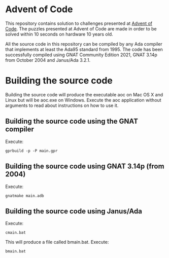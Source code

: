 # Advent of Code
This repository contains solution to challenges presented at
[Advent of Code](https://adventofcode.com/).
The puzzles presented at Advent of Code are made in order to be solved
within 10 seconds on hardware 10 years old.

All the source code in this repository can be compiled by any Ada compiler
that implements at least the Ada95 standard from 1995.
The code has been successfully compiled using GNAT Community Edition 2021,
GNAT 3.14p from October 2004 and Janus/Ada 3.2.1.

# Building the source code
Building the source code will produce the executable aoc on Mac OS X and
Linux but will be aoc.exe on Windows. Execute the aoc application without
arguments to read about instructions on how to use it.

## Building the source code using the GNAT compiler
Execute:
```
gprbuild -p -P main.gpr
```
## Building the source code using GNAT 3.14p (from 2004)
Execute:
```
gnatmake main.adb
```
## Building the source code using Janus/Ada
Execute:
```
cmain.bat
```
This will produce a file called bmain.bat. Execute:
```
bmain.bat
```
